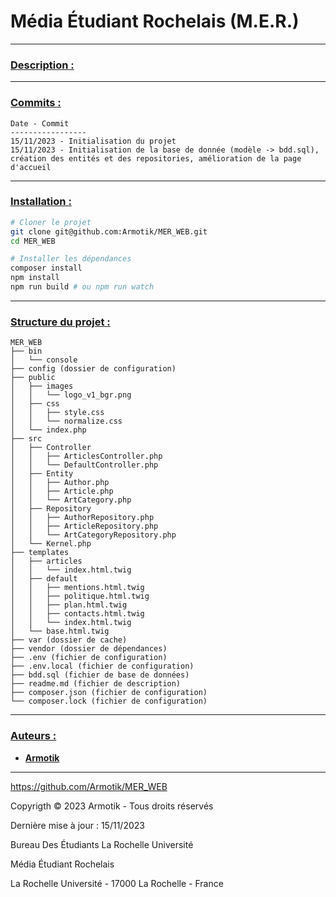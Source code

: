 # Média Étudiant Rochelais (M.E.R.)

---

### <ins>**Description :**</ins>

---

### <ins>**Commits :**</ins>

```
Date - Commit
-----------------
15/11/2023 - Initialisation du projet
15/11/2023 - Initialisation de la base de donnée (modèle -> bdd.sql), création des entités et des repositories, amélioration de la page d'accueil
```

---

### <ins>**Installation :**</ins>

```bash
# Cloner le projet
git clone git@github.com:Armotik/MER_WEB.git
cd MER_WEB

# Installer les dépendances
composer install
npm install
npm run build # ou npm run watch
```

---

### <ins>**Structure du projet :**</ins>

```
MER_WEB
├── bin
│   └── console
├── config (dossier de configuration)
├── public
│   ├── images
│   │   └── logo_v1_bgr.png
│   ├── css
│   │   ├── style.css
│   │   └── normalize.css
│   └── index.php
├── src
│   ├── Controller
│   │   ├── ArticlesController.php
│   │   └── DefaultController.php
│   ├── Entity
│   │   ├── Author.php
│   │   ├── Article.php
│   │   └── ArtCategory.php
│   ├── Repository
│   │   ├── AuthorRepository.php
│   │   ├── ArticleRepository.php
│   │   └── ArtCategoryRepository.php
│   └── Kernel.php
├── templates
│   ├── articles
│   │   └── index.html.twig
│   ├── default
│   │   ├── mentions.html.twig
│   │   ├── politique.html.twig
│   │   ├── plan.html.twig
│   │   ├── contacts.html.twig
│   │   └── index.html.twig
│   └── base.html.twig
├── var (dossier de cache)
├── vendor (dossier de dépendances)
├── .env (fichier de configuration)
├── .env.local (fichier de configuration)
├── bdd.sql (fichier de base de données)
├── readme.md (fichier de description)
├── composer.json (fichier de configuration)
└── composer.lock (fichier de configuration)
```

---

### <ins>**Auteurs :**</ins>

-   [**Armotik**](github.com/Armotik)

---

https://github.com/Armotik/MER_WEB

Copyrigth © 2023 Armotik - Tous droits réservés

Dernière mise à jour : 15/11/2023

Bureau Des Étudiants La Rochelle Université

Média Étudiant Rochelais

La Rochelle Université - 17000 La Rochelle - France